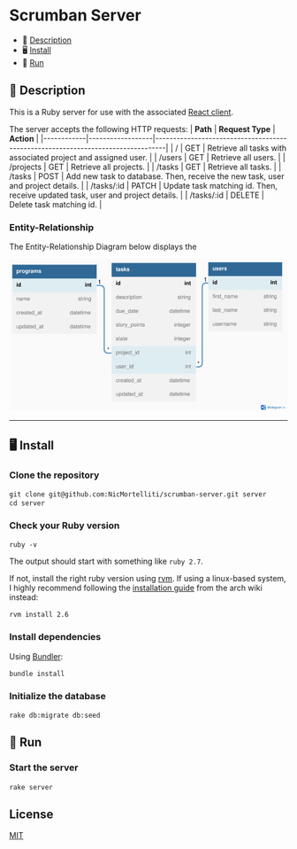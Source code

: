 # Scrumban Server

- 📖 [Description](#description)
- 🖥️ [Install](#install)
- 👟 [Run](#run)

## 📖 Description

This is a Ruby server for use with the associated [React client](https://github.com/NicMortelliti/scrumban-client).

The server accepts the following HTTP requests:
| **Path** | **Request Type** | **Action** |
|------------|------------------|---------------------------------------------------------------------------------|
| / | GET | Retrieve all tasks with associated project and assigned user. |
| /users | GET | Retrieve all users. |
| /projects | GET | Retrieve all projects. |
| /tasks | GET | Retrieve all tasks. |
| /tasks | POST | Add new task to database. Then, receive the new task, user and project details. |
| /tasks/:id | PATCH | Update task matching id. Then, receive updated task, user and project details. |
| /tasks/:id | DELETE | Delete task matching id. |

### Entity-Relationship
The Entity-Relationship Diagram below displays the 

![ERD](assets/erd.png)

--- 

## 🖥️ Install

### Clone the repository

```shell
git clone git@github.com:NicMortelliti/scrumban-server.git server
cd server
```

### Check your Ruby version

```shell
ruby -v
```

The output should start with something like `ruby 2.7`.

If not, install the right ruby version using [rvm](https://rvm.io/). If using a linux-based system, I highly recommend following the [installation guide](https://wiki.archlinux.org/title/RVM) from the arch wiki instead:

```shell
rvm install 2.6
```

### Install dependencies

Using [Bundler](https://bundler.io/):

```shell
bundle install
```

### Initialize the database

```shell
rake db:migrate db:seed
```

## 👟 Run

### Start the server

```shell
rake server
```

## License

[MIT](https://choosealicense.com/licenses/mit/)
